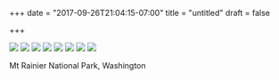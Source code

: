 +++
date = "2017-09-26T21:04:15-07:00"
title = "untitled"
draft = false

+++

![](https://d17enza3bfujl8.cloudfront.net/DSCF8499.jpg)
![](https://d17enza3bfujl8.cloudfront.net/DSCF8504.jpg)
![](https://d17enza3bfujl8.cloudfront.net/DSCF8513.jpg)
![](https://d17enza3bfujl8.cloudfront.net/DSCF8492.jpg)
![](https://d17enza3bfujl8.cloudfront.net/DSCF8569.jpg)
![](https://d17enza3bfujl8.cloudfront.net/DSCF8551.jpg)
![](https://d17enza3bfujl8.cloudfront.net/DSCF8500.jpg)
![](https://d17enza3bfujl8.cloudfront.net/DSCF8565.jpg)

Mt Rainier National Park, Washington
